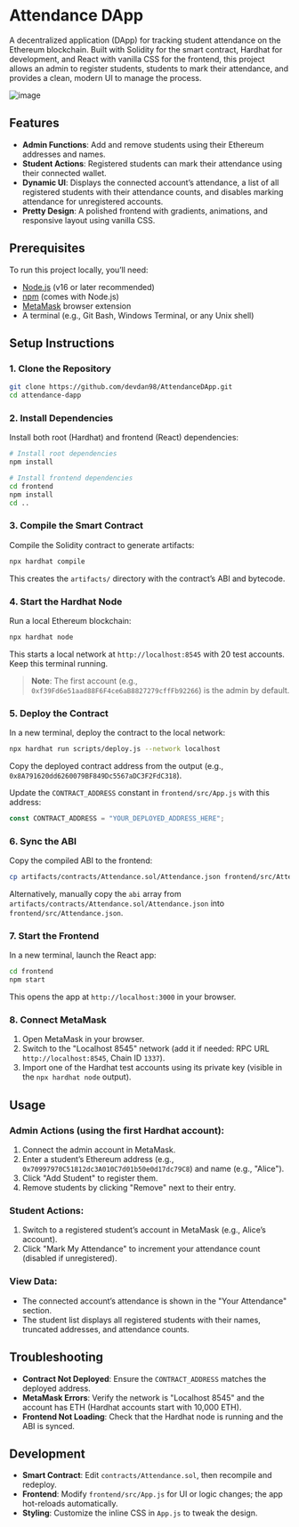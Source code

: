 # Attendance DApp

A decentralized application (DApp) for tracking student attendance on the Ethereum blockchain. Built with Solidity for the smart contract, Hardhat for development, and React with vanilla CSS for the frontend, this project allows an admin to register students, students to mark their attendance, and provides a clean, modern UI to manage the process.


![image](https://github.com/user-attachments/assets/7618a09a-0878-4816-9568-aef52ce1a1c2)


## Features
- **Admin Functions**: Add and remove students using their Ethereum addresses and names.
- **Student Actions**: Registered students can mark their attendance using their connected wallet.
- **Dynamic UI**: Displays the connected account’s attendance, a list of all registered students with their attendance counts, and disables marking attendance for unregistered accounts.
- **Pretty Design**: A polished frontend with gradients, animations, and responsive layout using vanilla CSS.

## Prerequisites
To run this project locally, you’ll need:
- [Node.js](https://nodejs.org/) (v16 or later recommended)
- [npm](https://www.npmjs.com/) (comes with Node.js)
- [MetaMask](https://metamask.io/) browser extension
- A terminal (e.g., Git Bash, Windows Terminal, or any Unix shell)

## Setup Instructions

### 1. Clone the Repository
```bash
git clone https://github.com/devdan98/AttendanceDApp.git
cd attendance-dapp
```

### 2. Install Dependencies

Install both root (Hardhat) and frontend (React) dependencies:
```bash
# Install root dependencies
npm install

# Install frontend dependencies
cd frontend
npm install
cd ..
```

### 3. Compile the Smart Contract

Compile the Solidity contract to generate artifacts:
```bash
npx hardhat compile
```
This creates the `artifacts/` directory with the contract’s ABI and bytecode.

### 4. Start the Hardhat Node

Run a local Ethereum blockchain:
```bash
npx hardhat node
```
This starts a local network at `http://localhost:8545` with 20 test accounts. Keep this terminal running.

> **Note**: The first account (e.g., `0xf39Fd6e51aad88F6F4ce6aB8827279cffFb92266`) is the admin by default.

### 5. Deploy the Contract

In a new terminal, deploy the contract to the local network:
```bash
npx hardhat run scripts/deploy.js --network localhost
```
Copy the deployed contract address from the output (e.g., `0x8A791620dd6260079BF849Dc5567aDC3F2FdC318`).

Update the `CONTRACT_ADDRESS` constant in `frontend/src/App.js` with this address:
```javascript
const CONTRACT_ADDRESS = "YOUR_DEPLOYED_ADDRESS_HERE";
```

### 6. Sync the ABI

Copy the compiled ABI to the frontend:
```bash
cp artifacts/contracts/Attendance.sol/Attendance.json frontend/src/Attendance.json
```
Alternatively, manually copy the `abi` array from `artifacts/contracts/Attendance.sol/Attendance.json` into `frontend/src/Attendance.json`.

### 7. Start the Frontend

In a new terminal, launch the React app:
```bash
cd frontend
npm start
```
This opens the app at `http://localhost:3000` in your browser.

### 8. Connect MetaMask

1. Open MetaMask in your browser.
2. Switch to the "Localhost 8545" network (add it if needed: RPC URL `http://localhost:8545`, Chain ID `1337`).
3. Import one of the Hardhat test accounts using its private key (visible in the `npx hardhat node` output).

## Usage

### Admin Actions (using the first Hardhat account):
1. Connect the admin account in MetaMask.
2. Enter a student’s Ethereum address (e.g., `0x70997970C51812dc3A010C7d01b50e0d17dc79C8`) and name (e.g., "Alice").
3. Click "Add Student" to register them.
4. Remove students by clicking "Remove" next to their entry.

### Student Actions:
1. Switch to a registered student’s account in MetaMask (e.g., Alice’s account).
2. Click "Mark My Attendance" to increment your attendance count (disabled if unregistered).

### View Data:
- The connected account’s attendance is shown in the "Your Attendance" section.
- The student list displays all registered students with their names, truncated addresses, and attendance counts.

## Troubleshooting

- **Contract Not Deployed**: Ensure the `CONTRACT_ADDRESS` matches the deployed address.
- **MetaMask Errors**: Verify the network is "Localhost 8545" and the account has ETH (Hardhat accounts start with 10,000 ETH).
- **Frontend Not Loading**: Check that the Hardhat node is running and the ABI is synced.

## Development

- **Smart Contract**: Edit `contracts/Attendance.sol`, then recompile and redeploy.
- **Frontend**: Modify `frontend/src/App.js` for UI or logic changes; the app hot-reloads automatically.
- **Styling**: Customize the inline CSS in `App.js` to tweak the design.
